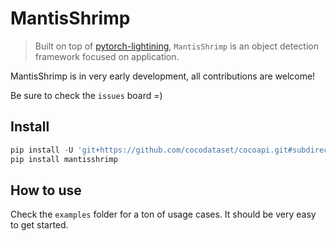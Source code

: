 # MantisShrimp
> Built on top of <a href='https://github.com/PyTorchLightning/pytorch-lightning'>pytorch-lightining</a>, `MantisShrimp` is an object detection framework focused on application.


MantisShrimp is in very early development, all contributions are welcome!

Be sure to check the `issues` board =)

## Install

```python
pip install -U 'git+https://github.com/cocodataset/cocoapi.git#subdirectory=PythonAPI'
pip install mantisshrimp
```

## How to use

Check the `examples` folder for a ton of usage cases. It should be very easy to get started.
